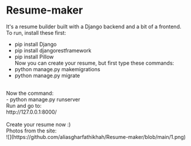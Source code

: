 # Resume-maker
It's a resume builder built with a Django backend and a bit of a frontend. <br>
To run, install these first:<br>
- pip install Django<br>
- pip install djangorestframework<br>
- pip install Pillow<br>
Now you can create your resume, but first type these commands:<br>
- python manage.py makemigrations<br>
- python manage.py migrate<br>
<br>
Now the command:<br>
- python manage.py runserver<br>
Run and go to:<br>
http://127.0.0.1:8000/<br>
<br>
Create your resume now :)<br>
Photos from the site:<br>
![](https://github.com/aliasgharfathikhah/Resume-maker/blob/main/1.png)

